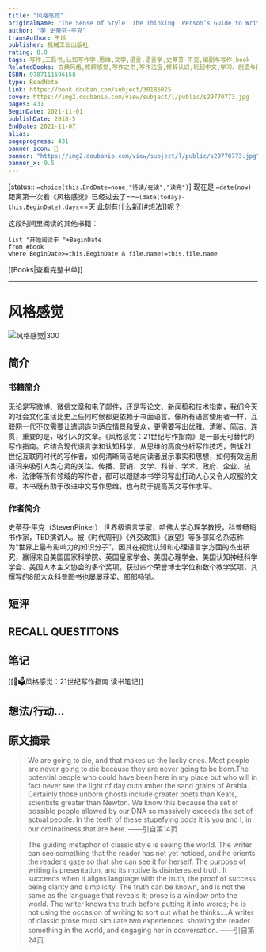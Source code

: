```yaml
---
title: "风格感觉"
originalName: "The Sense of Style: The Thinking  Person’s Guide to Writing in the 21st Century"
author: "美 史蒂芬·平克"
transAuthor: 王烁
publisher: 机械工业出版社
rating: 8.0
tags: 写作,工具书,认知写作学,思维,文学,语言,语言学,史蒂芬·平克,编剧与写作,book
RelatedBooks: 古典风格,修辞感觉,写作之书,写作法宝,修辞认识,玩起中文,学习、创造与使用知识,写作的禅机,为什么学生不喜欢上学?,风格的要素
ISBN: 9787111596158
type: ReadNote
link: https://book.douban.com/subject/30186025
cover: https://img2.doubanio.com/view/subject/l/public/s29770773.jpg
pages: 431
BeginDate: 2021-11-01
publishDate: 2018-5
EndDate: 2021-11-07
alias:
pageprogress: 431
banner_icon: 📖
banner: "https://img2.doubanio.com/view/subject/l/public/s29770773.jpg"
banner_x: 0.5
---
```

[status:: `=choice(this.EndDate=none,"待读/在读","读完")`]
现在是 `=date(now)`
距离第一次看《风格感觉》已经过去了==`=(date(today)-this.BeginDate).days`==天
此刻有什么新[[#想法]]呢？


这段时间里阅读的其他书籍：

```dataview
list "开始阅读于 "+BeginDate
from #book 
where BeginDate>=this.BeginDate & file.name!=this.file.name
```

[[Books|查看完整书单]]

---
# 风格感觉

![风格感觉|300](https://img2.doubanio.com/view/subject/l/public/s29770773.jpg)

## 简介
### 书籍简介

无论是写微博、微信文章和电子邮件，还是写论文、新闻稿和技术指南，我们今天的社会文化生活比史上任何时候都更依赖于书面语言。像所有语言使用者一样，互联网一代不仅需要让遣词造句适应情景和受众，更需要写出优雅、清晰、简洁、连贯，重要的是，吸引人的文章。《风格感觉：21世纪写作指南》是一部无可替代的写作指南。它结合现代语言学和认知科学，从思维的高度分析写作技巧，告诉21世纪互联网时代的写作者，如何清晰简洁地向读者展示事实和思想，如何有效运用语词来吸引人类心灵的关注。传播、营销、文学、科普、学术、政府、企业、技术、法律等所有领域的写作者，都可以跟随本书学习写出打动人心又令人叹服的文章。本书既有助于改进中文写作思维，也有助于提高英文写作水平。


### 作者简介

史蒂芬·平克（StevenPinker）
世界级语言学家，哈佛大学心理学教授，科普畅销书作家，TED演讲人。被《时代周刊》《外交政策》《展望》等多部知名杂志称为“世界上最有影响力的知识分子”。因其在视觉认知和心理语言学方面的杰出研究，赢得来自美国国家科学院、英国皇家学会、美国心理学会、美国认知神经科学学会、美国人本主义协会的多个奖项。获过四个荣誉博士学位和数个教学奖项，其撰写的8部大众科普图书也屡屡获奖、部部畅销。


## 短评

## RECALL QUESTITONS

## 笔记
[[📙🗳风格感觉：21世纪写作指南 读书笔记]]

## 想法/行动...

## 原文摘录
> We are going to die, and that makes us the lucky ones. Most people are never going to die because they are never going to be born.The potential people who could have been here in my place but who will in fact never see the light of day outnumber the sand grains of Arabia. Certainly those unborn ghosts include greater poets than Keats, scientists greater than Newton. We know this because the set of possible people allowed by our DNA so massively exceeds the set of actual people. In the teeth of these stupefying odds it is you and I, in our ordinariness,that are here.
——引自第14页

> The guiding metaphor of classic style is seeing the world. The writer can see something that the reader has not yet noticed, and he orients the reader’s gaze so that she can see it for herself. The purpose of writing is presentation, and its motive is disinterested truth. It succeeds when it aligns language with the truth, the proof of success being clarity and simplicity. The truth can be known, and is not the same as the language that reveals it; prose is a window onto the world. The writer knows the truth before putting it into words; he is not using the occasion of writing to sort out what he thinks....A writer of classic prose must simulate two experiences: showing the reader something in the world, and engaging her in conversation.
——引自第24页

## 
